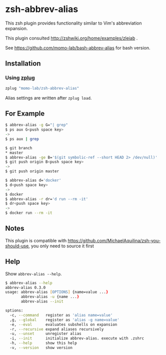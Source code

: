 # zsh-abbrev-alias
This zsh plugin provides functionality similar to Vim's abbreviation expansion.

This plugin consulted http://zshwiki.org/home/examples/zleiab .

See https://github.com/momo-lab/bash-abbrev-alias for bash version.

## Installation
### Using [zplug](https://github.com/b4b4r07/zplug)

```zsh
zplug "momo-lab/zsh-abbrev-alias"
```

Alias settings are written after `zplug load`.

## For Example

```zsh
$ abbrev-alias -g G="| grep"
$ ps aux G<push space key>
->
$ ps aux | grep 
```

```zsh
$ git branch
* master
$ abbrev-alias -ge B='$(git symbolic-ref --short HEAD 2> /dev/null)'
$ git push origin B<push space key>
->
$ git push origin master 
```

```zsh
$ abbrev-alias d='docker'
$ d<push space key>
->
$ docker
$ abbrev-alias -r dr='d run --rm -it'
$ dr<push space key>
->
$ docker run --rm -it
```

## Notes
This plugin is compatible with https://github.com/MichaelAquilina/zsh-you-should-use,
you only need to source it first

## Help
Show `abbrev-alias --help`.

```zsh
$ abbrev-alias --help
abbrev-alias 0.3.0
usage: abbrev-alias [OPTIONS] {name=value ...}
       abbrev-alias -u {name ...}
       abbrev-alias --init

sptions:
  -c, --command   register as 'alias name=value'
  ,g, --global    register as 'alias -g name=value'
  -e, --eval      evaluates subshells on expansion
  -r, --recursive expand aliases recursively
  -u, --unset     unregister alias
  -i, --init      initialize abbrev-alias. execute with .zshrc
  -h, --help      show this help
  -v, --version   show version
```

